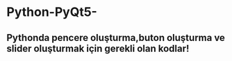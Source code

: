 # Python-PyQt5-
## Pythonda pencere oluşturma,buton oluşturma ve slider oluşturmak için gerekli olan kodlar!

